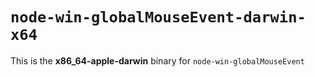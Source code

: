 # `node-win-globalMouseEvent-darwin-x64`

This is the **x86_64-apple-darwin** binary for `node-win-globalMouseEvent`

